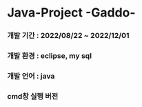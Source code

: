 # Java-Project -Gaddo-
### 개발 기간 : 2022/08/22 ~ 2022/12/01
### 개발 환경 : eclipse, my sql
### 개발 언어 : java

### cmd창 실행 버전
